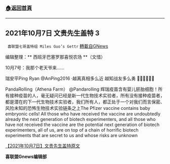 ###  [:house:返回首頁](https://github.com/ourhimalayas/txt)
---


## 2021年10月7日 文贵先生盖特 3
` 喜联盟七哥盖特组 Miles Guo’s Gettr` [轉載自GNews](https://gnews.org/zh-hans/1579358/)

编辑整理：** 西班牙巴塞罗那喜悦农场 **（文惜）

10月7号：我那个老天爷来……

瑞安平Ping Ryan
@AnPing2016
·越离真相多么近
越知战友多么勇
🙏🙏🙏🙏🙏🙏

PandaRolling（Athena Farm）
@Pandarolling
辉瑞疫苗含有婴儿胚胎细胞！所有接种疫苗的人，毫无疑问已经是新一代生物技术实验者，所有没有接种疫苗者，都是潜在的下一代生物技术实验者，我们所有人，都正处于一个对我们而言保密、风险未知的恐怖生物技术实验链条之上The Pfizer vaccine contains baby embryonic cells! All those who have received the vaccine are undoubtedly already the next generation of biotech experimenters, and all those who have not received the vaccine are the potential next generation of biotech experimenters, all of us, are on top of a chain of horrific biotech experiments that are secret to us and whose risks are unknown

[【2021年10月7日】文贵先生盖特原文](https://gettr.com/post/pdfgu11a1b)

**喜联盟Gnews编辑部**
